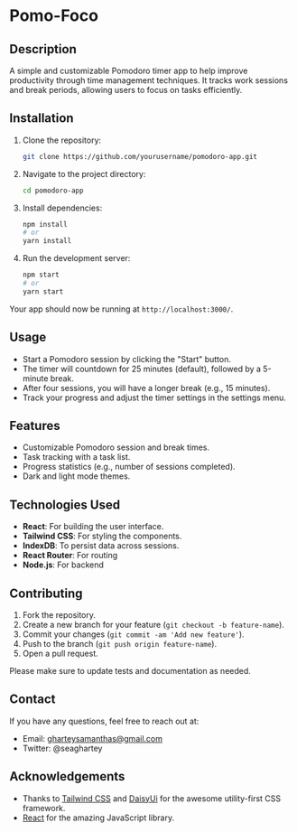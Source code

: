 # Pomo-Foco


## Description
A simple and customizable Pomodoro timer app to help improve productivity through time management techniques. It tracks work sessions and break periods, allowing users to focus on tasks efficiently.

## Installation

1. Clone the repository:
   ```bash
   git clone https://github.com/yourusername/pomodoro-app.git
   ```

2. Navigate to the project directory:
   ```bash
   cd pomodoro-app
   ```

3. Install dependencies:
   ```bash
   npm install
   # or
   yarn install
   ```

4. Run the development server:
   ```bash
   npm start
   # or
   yarn start
   ```

Your app should now be running at `http://localhost:3000/`.

## Usage

- Start a Pomodoro session by clicking the "Start" button.
- The timer will countdown for 25 minutes (default), followed by a 5-minute break.
- After four sessions, you will have a longer break (e.g., 15 minutes).
- Track your progress and adjust the timer settings in the settings menu.

## Features
- Customizable Pomodoro session and break times.
- Task tracking with a task list.
- Progress statistics (e.g., number of sessions completed).
- Dark and light mode themes.

## Technologies Used
- **React**: For building the user interface.
- **Tailwind CSS**: For styling the components.
- **IndexDB**: To persist data across sessions.
- **React Router**: For routing
- **Node.js**: For backend

## Contributing

1. Fork the repository.
2. Create a new branch for your feature (`git checkout -b feature-name`).
3. Commit your changes (`git commit -am 'Add new feature'`).
4. Push to the branch (`git push origin feature-name`).
5. Open a pull request.

Please make sure to update tests and documentation as needed.

## Contact
If you have any questions, feel free to reach out at:
- Email:  gharteysamanthas@gmail.com
- Twitter: @seaghartey

## Acknowledgements
- Thanks to [Tailwind CSS](https://tailwindcss.com) and [DaisyUi](https://daisyui.com) for the awesome utility-first CSS framework.
- [React](https://reactjs.org) for the amazing JavaScript library.

